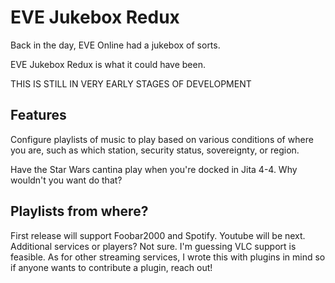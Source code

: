 # EVE Jukebox Redux

Back in the day, EVE Online had a jukebox of sorts.

EVE Jukebox Redux is what it could have been.

THIS IS STILL IN VERY EARLY STAGES OF DEVELOPMENT

## Features

Configure playlists of music to play based on various conditions of where you are, such as which station, security status, sovereignty, or region.

Have the Star Wars cantina play when you're docked in Jita 4-4. Why wouldn't you want do that?

## Playlists from where?

First release will support Foobar2000 and Spotify. Youtube will be next. Additional services or players? Not sure. I'm guessing VLC support is feasible. As for other streaming services, I wrote this with plugins in mind so if anyone wants to contribute a plugin, reach out!
